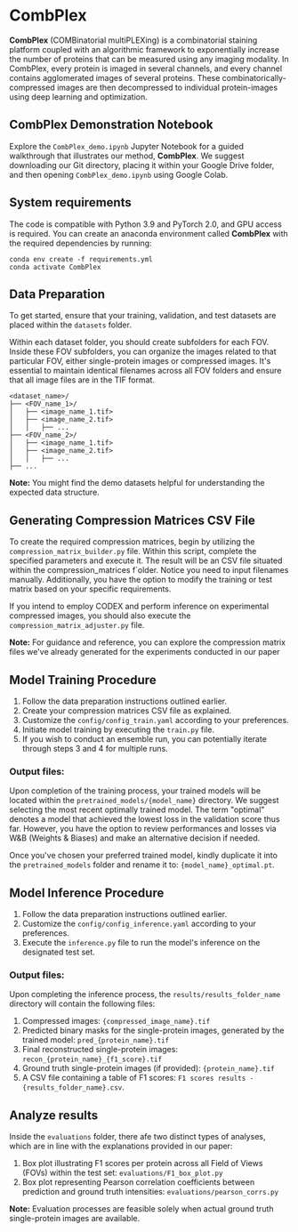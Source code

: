 # CombPlex

**CombPlex** (COMBinatorial multiPLEXing) is a combinatorial staining platform coupled with an algorithmic framework to exponentially increase the number of proteins that can be measured using any imaging modality. In CombPlex, every protein is imaged in several channels, and every channel contains agglomerated images of several proteins. These combinatorically-compressed images are then decompressed to individual protein-images using deep learning and optimization.

## CombPlex Demonstration Notebook
Explore the `CombPlex_demo.ipynb` Jupyter Notebook for a guided walkthrough that illustrates our method, **CombPlex**. We suggest downloading our Git directory, placing it within your Google Drive folder, and then opening `CombPlex_demo.ipynb` using Google Colab.

## System requirements
The code is compatible with Python 3.9 and PyTorch 2.0, and GPU access is required.
You can create an anaconda environment called **CombPlex** with the required dependencies by running:
```
conda env create -f requirements.yml
conda activate CombPlex
```

## Data Preparation
To get started, ensure that your training, validation, and test datasets are placed within the `datasets` folder.

Within each dataset folder, you should create subfolders for each FOV. Inside these FOV subfolders, you can organize the images related to that particular FOV, either single-protein images or compressed images. It's essential to maintain identical filenames across all FOV folders and ensure that all image files are in the TIF format.
```
<dataset_name>/
├── <FOV_name_1>/
│   ├── <image_name_1.tif>
│   ├── <image_name_2.tif>
│   │   ├── ...
├── <FOV_name_2>/
│   ├── <image_name_1.tif>
│   ├── <image_name_2.tif>
│   │   ├── ...
├── ...
```
**Note:** You might find the demo datasets helpful for understanding the expected data structure.

## Generating Compression Matrices CSV File
To create the required compression matrices, begin by utilizing the `compression_matrix_builder.py` file. Within this script, complete the specified parameters and execute it. The result will be an CSV file situated within the compression_matrices f`older. Notice you need to input filenames manually. Additionally, you have the option to modify the training or test matrix based on your specific requirements.

If you intend to employ CODEX and perform inference on experimental compressed images, you should also execute the `compression_matrix_adjuster.py` file. 

**Note:** For guidance and reference, you can explore the compression matrix files we've already generated for the experiments conducted in our paper

## Model Training Procedure
1. Follow the data preparation instructions outlined earlier.
2. Create your compression matrices CSV file as explained.
3. Customize the `config/config_train.yaml` according to your preferences.
4. Initiate model training by executing the `train.py` file.
5. If you wish to conduct an ensemble run, you can potentially iterate through steps 3 and 4 for multiple runs.

### Output files:
Upon completion of the training process, your trained models will be located within the `pretrained_models/{model_name}` directory. We suggest selecting the most recent optimally trained model. The term "optimal" denotes a model that achieved the lowest loss in the validation score thus far. However, you have the option to review performances and losses via W&B (Weights & Biases) and make an alternative decision if needed.

Once you've chosen your preferred trained model, kindly duplicate it into the `pretrained_models` folder and rename it to: `{model_name}_optimal.pt`.

## Model Inference Procedure
1. Follow the data preparation instructions outlined earlier.
3. Customize the `config/config_inference.yaml` according to your preferences.
4. Execute the `inference.py` file to run the model's inference on the designated test set.

### Output files:
Upon completing the inference process, the `results/results_folder_name` directory will contain the following files:

1. Compressed images: `{compressed_image_name}.tif`
2. Predicted binary masks for the single-protein images, generated by the trained model: `pred_{protein_name}.tif`
3. Final reconstructed single-protein images: `recon_{protein_name}_{f1_score}.tif`
4. Ground truth single-protein images (if provided): `{protein_name}.tif`
5. A CSV file containing a table of F1 scores: `F1 scores results - {results_folder_name}.csv`.

## Analyze results

Inside the `evaluations` folder, there afe two distinct types of analyses, which are in line with the explanations provided in our paper:

1. Box plot illustrating F1 scores per protein across all Field of Views (FOVs) within the test set: `evaluations/F1_box_plot.py`
2. Box plot representing Pearson correlation coefficients between prediction and ground truth intensities: `evaluations/pearson_corrs.py`

**Note:** Evaluation processes are feasible solely when actual ground truth single-protein images are available.
